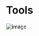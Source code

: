 # Tools
![image](https://user-images.githubusercontent.com/117518577/212050576-a7ce0cc5-b2ee-4d87-b98f-0ee8d03f9e4a.png)
